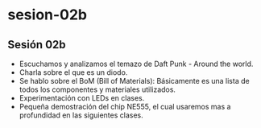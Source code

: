 # sesion-02b

## Sesión 02b

- Escuchamos y analizamos el temazo de Daft Punk - Around the world.
- Charla sobre el que es un diodo.
- Se hablo sobre el BoM (Bill of Materials): Básicamente es una lista de todos los componentes y materiales utilizados.
- Experimentación con LEDs en clases.
- Pequeña demostración del chip NE555, el cual usaremos mas a profundidad en las siguientes clases.
